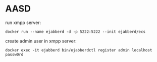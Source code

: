 # AASD

run xmpp server:
```
docker run --name ejabberd -d -p 5222:5222 --init ejabberd/ecs
```
create admin user in xmpp server:
```
docker exec -it ejabberd bin/ejabberdctl register admin localhost passw0rd
```

